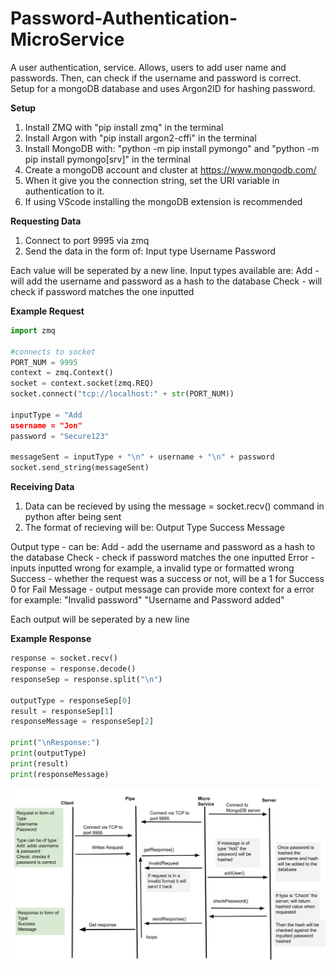 # Password-Authentication-MicroService
A user authentication, service. Allows, users to add user name and passwords. Then, can check if the username and password is correct.
Setup for a mongoDB database and uses Argon2ID for hashing password.

**Setup**
1. Install ZMQ with "pip install zmq" in the terminal
2. Install Argon with "pip install argon2-cffi" in the terminal
3. Install MongoDB with: "python -m pip install pymongo" and "python -m pip install pymongo[srv]" in the terminal
4. Create a mongoDB account and cluster at https://www.mongodb.com/
5. When it give you the connection string, set the URI variable in authentication to it.
6. If using VScode installing the mongoDB extension is recommended


**Requesting Data**
1. Connect to port 9995 via zmq
2. Send the data in the form of:
    Input type
    Username
    Password

Each value will be seperated by a new line.
Input types available are:
    Add - will add the username and password as a hash to the database
    Check - will check if password matches the one inputted

**Example Request**
```python
import zmq

#connects to socket
PORT_NUM = 9995
context = zmq.Context()
socket = context.socket(zmq.REQ)
socket.connect("tcp://localhost:" + str(PORT_NUM))

inputType = "Add
username = "Jon"
password = "Secure123"

messageSent = inputType + "\n" + username + "\n" + password
socket.send_string(messageSent)
```

**Receiving Data**
1. Data can be recieved by using the message = socket.recv() command in python after being sent
2. The format of recieving will be:
    Output Type
    Success
    Message

Output type - can be:
    Add - add the username and password as a hash to the database
    Check - check if password matches the one inputted
    Error - inputs inputted wrong for example, a invalid type or formatted wrong
Success - whether the request was a success or not, will be a 
    1 for Success 
    0 for Fail
Message - output message can provide more context for a error for example:
    "Invalid password"
    "Username and Password added"

Each output will be seperated by a new line

**Example Response**
```python
response = socket.recv()
response = response.decode()
responseSep = response.split("\n")

outputType = responseSep[0]
result = responseSep[1]
responseMessage = responseSep[2]

print("\nResponse:")
print(outputType)
print(result)
print(responseMessage)
```

![UML Diagram](UMLDiagram.jpg "UML Diagram")
